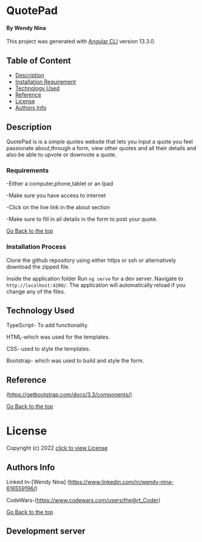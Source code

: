 # QuotePad

#### By Wendy Nina

This project was generated with [Angular CLI](https://github.com/angular/angular-cli) version 13.3.0.
## Table of Content

+ [Description](#description)
+ [Installation Requirement](#Installation)
+ [Technology Used](#technology-used)
+ [Reference](#reference)
+ [License](#license)
+ [Authors Info](#author-Info)

## Description
QuotePad is is a simple quotes website that lets you input a quote you feel passionate about,through a form, view other quotes and all their details and also be able to upvote or downvote a quote. 

### Requirements
-Either a computer,phone,tablet or an Ipad

-Make sure you have access to internet

-Click on the live link in the about section

-Make sure to fill in all details in the form to post your quote.

[Go Back to the top](#QuotePad)

### Installation Process
Clone the github repository using either https or ssh or alternatively download the zipped file.

Inside the application folder Run `ng serve` for a dev server. Navigate to `http://localhost:4200/`. The application will automatically reload if you change any of the files.
## Technology Used
TypeScript- To add functionality.

HTML-which was used for the templates.

CSS- used to style the templates.

Bootstrap- which was used to build and style the form.

## Reference
(https://getbootstrap.com/docs/3.3/components/)

[Go Back to the top](#QuotePad)

# License
Copyright (c) 2022 [click to view License](LICENSE)

## Authors Info
Linked In-[Wendy Nina]
(https://www.linkedin.com/in/wendy-nina-616559196/)

CodeWars-(https://www.codewars.com/users/the@rt_Coder)

[Go Back to the top](#QuotePad)

## Development server




